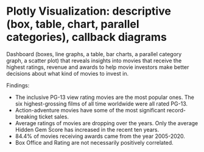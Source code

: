 # Plotly Visualization: descriptive (box, table, chart, parallel categories), callback diagrams
Dashboard (boxes, line graphs, a table, bar charts, a parallel category graph, a scatter plot) that reveals insights into movies that receive the highest ratings, revenue and awards to help movie investors make better decisions about what kind of movies to invest in.

Findings:
- The inclusive PG-13 view rating movies are the most popular ones. The six highest-grossing films of all time worldwide were all rated PG-13.
- Action-adventure movies have some of the most significant record-breaking ticket sales.
- Average ratings of movies are dropping over the years. Only the average Hidden Gem Score has increased in the recent ten years.
- 84.4% of movies receiving awards came from the year 2005-2020.
- Box Office and Rating are not necessarily positively correlated.
 
